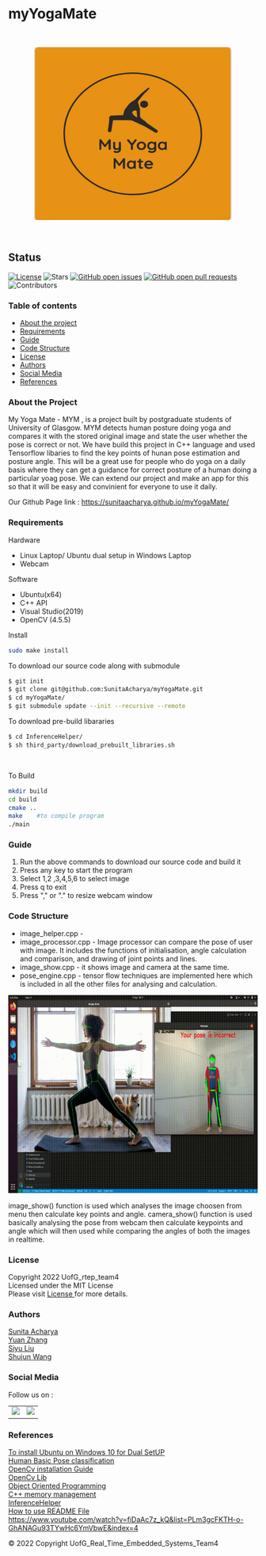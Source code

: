 # myYogaMate
<br/>
<p align="center">
<img src="./image/logo.png" width="400" height="350">
  </p>
<br/>

<h2 id="status">Status</h2>
<p><a href="LICENSE"><img src="https://img.shields.io/badge/License-MIT-yellow.svg" alt="License" /></a>
<img src="https://img.shields.io/github/stars/SunitaAcharya/myYogaMate.svg?style=flat&amp;label=Star&amp;maxAge=86400" alt="Stars" />
<a href="https://github.com/SunitaAcharya/myYogaMate/issues"><img src="https://img.shields.io/github/issues-raw/SunitaAcharya/myYogaMate.svg" alt="GitHub open issues" /></a> 
<a href="https://github.com/SunitaAcharya/myYogaMate/pulls"><img src="https://img.shields.io/github/issues-pr-raw/SunitaAcharya/myYogaMate.svg" alt="GitHub open pull requests" /></a> <img src="https://img.shields.io/github/repo-size/SunitaAcharya/myYogaMate.svg?label=Repo%20size&amp;style=flat-square" alt="" /> 
<img src="https://img.shields.io/github/contributors/SunitaAcharya/myYogaMate.svg?style=flat&amp;label=Contributors&amp;maxAge=86400" alt="Contributors" />
</p>

### Table of contents


* [About the project](#about-the-project)
* [Requirements](#requirements)
* [Guide](#guide)
* [Code Structure](#code-structure)
* [License](#license)
* [Authors](#authors)
* [Social Media](#social-media)
* [References](#references)

### About the Project
My Yoga Mate - MYM , is a project built by postgraduate students of University of Glasgow. MYM detects human posture doing yoga and compares it with the stored original image and state the user whether the pose is correct or not. We have build this project in C++ language and used Tensorflow libaries to find the key points of hunan pose estimation and posture angle. This will be a great use for people who do yoga on a daily basis where they can get a guidance for correct posture of a human doing a particular yoag pose. We can extend our project and make an app for this so that it will be easy and convinient for everyone to use it daily.

<bold>Our Github Page link : https://sunitaacharya.github.io/myYogaMate/ </bold>
### Requirements
Hardware 
* Linux Laptop/ Ubuntu dual setup in Windows Laptop
* Webcam

Software
* Ubuntu(x64)
* C++ API
* Visual Studio(2019)
* OpenCV (4.5.5)

Install<br/>
```sh
sudo make install
```
To download our source code along with submodule<br/>
```sh
$ git init 
$ git clone git@github.com:SunitaAcharya/myYogaMate.git  
$ cd myYogaMate/
$ git submodule update --init --recursive --remote
```
To download pre-build libararies
```sh
$ cd InferenceHelper/
$ sh third_party/download_prebuilt_libraries.sh
```
<br/>

To Build<br/>
```sh
mkdir build
cd build
cmake ..
make    #to compile program
./main 
```

### Guide
1. Run the above commands to download our source code and build it
2. Press any key to start the program
3. Select 1,2 ,3,4,5,6 to select image
4. Press q to exit
5. Press "," or "." to resize webcam window

### Code Structure
* image_helper.cpp - 
* image_processor.cpp - Image processor can compare the pose of user with image. It includes the functions of initialisation, angle calculation and comparison, and drawing of joint points and lines.
* image_show.cpp - it shows image and camera at the same time.
* pose_engine.cpp - tensor flow techniques are implemented here which is included in all the other files for analysing and calculation.

<p align="center">
<img src="./image/demoGif.gif" width="800" height="400">
  </p>

image_show() function is used which analyses the image choosen from menu then calculate key points and angle.
camera_show() function is used basically analysing the pose from webcam then calculate keypoints and angle which will then used while comparing the angles of both the images in realtime.

### License
Copyright 2022 UofG_rtep_team4<br/>
Licensed under the MIT License<br/>
Please visit <a href="https://github.com/SunitaAcharya/myYogaMate/blob/main/LICENSE">License </a>  for more details.<br/>

### Authors
 <a href="https://github.com/SunitaAcharya/myYogaMate">Sunita Acharya</a> <br/>
 <a href="https://github.com/YuanZhang2672750">Yuan Zhang</a> <br/>
 <a href="https://github.com/siyu0415">Siyu Liu</a> <br/>
 <a href="https://github.com/qwershu007">Shujun Wang</a> <br/>

### Social Media
 Follow us on : 
<table>
  <tr>
    <td><a href="https://www.facebook.com/MYM-My-Yoga-Mate-111468058198753/"><img src="https://edent.github.io/SuperTinyIcons/images/svg/facebook.svg" width="45" </a></td>
    <td><a href="https://www.instagram.com/myyogamate_/"><img src="https://edent.github.io/SuperTinyIcons/images/svg/instagram.svg" width="45" </a></td>
    </tr>
    </table>

### References
<a href="https://linuxconfig.org/how-to-install-ubuntu-20-04-alongside-windows-10-dual-boot">To install Ubuntu on Windows 10 for Dual SetUP </a><br/>
<a href="https://bleedai.com/introduction-to-pose-detection-and-basic-pose-classification/">Human Basic Pose classification </a><br/>
<a href="http://techawarey.com/programming/install-opencv-c-c-in-ubuntu-18-04-lts-step-by-step-guide/">OpenCv installation Guide </a><br/>
<a href="https://github.com/opencv/opencv_contrib">OpenCv  Lib </a> </br>
<a href="https://www.digitalocean.com/community/conceptual_articles/s-o-l-i-d-the-first-five-principles-of-object-oriented-design ">Object Oriented Programming </a><br/> 
<a href="https://www.programiz.com/cpp-programming/memory-management">C++ memory management </a><br/> 
<a href="https://github.com/iwatake2222/InferenceHelper">InferenceHelper </a><br/>
<a href="https://www.mygreatlearning.com/blog/readme-file/">How to use README File </a><br/> 
https://www.youtube.com/watch?v=fiDaAc7z_kQ&list=PLm3gcFKTH-o-GhANAGu93TYwHc6YmVbwE&index=4 <br/>


&copy; 2022 Copyright UofG_Real_Time_Embedded_Systems_Team4
